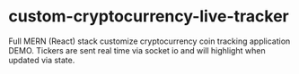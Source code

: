 # custom-cryptocurrency-live-tracker
Full MERN (React) stack customize cryptocurrency coin tracking application DEMO. Tickers are sent real time via socket io and will highlight when updated via state.
